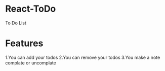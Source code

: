 # React-ToDo
To Do List
# Features
1.You can add your todos
2.You can remove your todos
3.You make a note complate or uncomplate 

